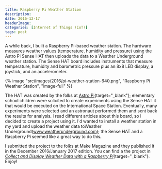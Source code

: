 ```yaml
---
title: Raspberry Pi Weather Station
description: 
date: 2016-12-17
headerImage: 
categories: [Internet of Things (IoT)]
tags: post
---
```


A while back, I built a Raspberry Pi-based weather station. The hardware measures weather values (temperature, humidity and pressure) using the Astro Pi Sense HAT then uploads the data to a Weather Underground weather station. The Sense HAT board includes instruments that measure temperature, humidity and barometric pressure plus an 8x8 LED display, a joystick, and an accelerometer.

{% image "src/images/2016/pi-weather-station-640.png", "Raspberry Pi Weather Station", "image-full" %}

The HAT was created by the folks at [Astro Pi](https://astro-pi.org/){target="_blank"}; elementary school children were solicited to create experiments using the Sense HAT it that would be executed on the International Space Station. Eventually, many experiments were selected and an astronaut performed them and sent back the results for analysis. I read different articles about this board, so I decided to create a project using it. I'd wanted to install a weather station in my yard and upload the weather data toWeather Underground(www.weatherunderground.com); the Sense HAT and a Raspberry Pi seemed like a great way to do this.

I submitted the project to the folks at Make Magazine and they published it in the December 2016/January 2017 edition. You can find a the project in [*Collect and Display Weather Data with a Raspberry Pi*](https://makezine.com/projects/raspberry-pi-weather-station-mount){target="_blank"}. Enjoy!